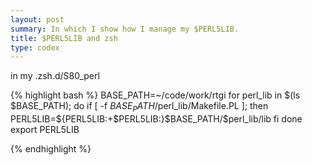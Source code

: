 ```yaml
---
layout: post
summary: In which I show how I manage my $PERL5LIB.
title: $PERL5LIB and zsh
type: codex
---
```


in my .zsh.d/S80_perl

{% highlight bash %}
BASE_PATH=~/code/work/rtgi
for perl_lib in $(ls $BASE_PATH); do
    if [ -f $BASE_PATH/$perl_lib/Makefile.PL ]; then
        PERL5LIB=${PERL5LIB:+$PERL5LIB:}$BASE_PATH/$perl_lib/lib
    fi
done
export PERL5LIB

{% endhighlight %}
